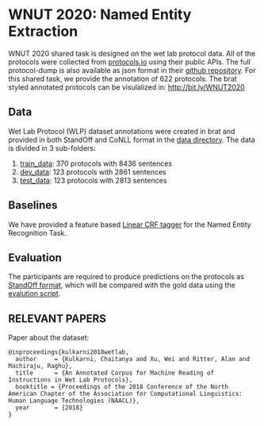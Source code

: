 # WNUT 2020: Named Entity Extraction 


WNUT 2020 shared task is designed on the wet lab protocol data. All of the protocols were collected from [protocols.io](https://www.protocols.io/) using their public APIs. The full protocol-dump is also available as json format in their [github repository](https://github.com/protocolsio/protocols). For this shared task, we provide the annotation of 622 protocols. The brat styled annotated protocols can be visulalized in: http://bit.ly/WNUT2020



## Data

Wet Lab Protocol (WLP) dataset annotations were created in brat and provided in both StandOff and CoNLL format in the [data directory](./data/Readme.md). The data is divided in 3 sub-folders:

1) [train_data](./data/train_data/): 370 protocols with 8436 sentences
2) [dev_data](./data/dev_data/): 123 protocols  with 2861 sentences
3) [test_data](./data/test_data/): 123 protocols  with 2813 sentences

## Baselines

We have provided a feature based [Linear CRF tagger](./code/baseline_CRF/) for the Named Entity Recognition Task.


## Evaluation

The participants are required to produce predictions on the protocols as [StandOff format](../../data/Readme.md##-The-standoff-format:), which will be compared with the gold data using the [evalution script](./code/eval/).


## RELEVANT PAPERS 

 Paper about the dataset:
   
	@inproceedings{kulkarni2018wetlab,
	  author     = {Kulkarni, Chaitanya and Xu, Wei and Ritter, Alan and Machiraju, Raghu},
	  title      = {An Annotated Corpus for Machine Reading of Instructions in Wet Lab Protocols},
	  booktitle = {Proceedings of the 2018 Conference of the North American Chapter of the Association for Computational Linguistics: Human Language Technologies (NAACL)},
	  year       = {2018}
	} 

  